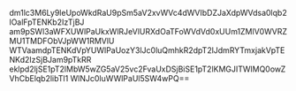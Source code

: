 
dm1lc3M6Ly9leUpoWkdRaU9pSm5aV2xvWVc4dWVIbDZJaXdpWVdsa0lqb2lOalFpTENKb2IzTjBJ
am9pSWl3aWFXUWlPaUkxWlRJeVlURXdOaTFoWVdVd0xUUm1ZMlV0WVRZMU1TMDFObVJpWW1RMVlU
WTVaamdpTENKdVpYUWlPaUozY3lJc0luQmhkR2dpT2lJdmRYTmxjakVpTENKd2IzSjBJam9pTkRR
eklpd2ljSE1pT2lMbW5wZG5aV25vc2FvaUxDSjBiSE1pT2lKMGJITWlMQ0owZVhCbElqb2libTl1
WlNJc0luWWlPaUl5SW4wPQ==
